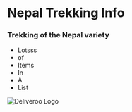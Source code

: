 <h1>Nepal Trekking Info</h1>
<h3>Trekking of the Nepal variety</h3>
<ul>
  <li>Lotsss</li>
  <li>of</li>
  <li>Items</li>
  <li>In</li>
  <li>A</li>
  <li>List</li>
</ul>
<img src="https://github.com/matt-cairnduff-deliveroo/nepal-trekking/blob/main/_images/deliveroo_logo.png?raw=true" alt="Deliveroo Logo">
